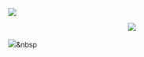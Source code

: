 <img src="https://capsule-render.vercel.app/api?type=Waving&color=auto&height=300&section=header&text=Hello%20World!🥳&fontSize=90" />
<p align="center"><img src="https://img.shields.io/badge/Python-3766AB?style=flat-square&logo=Python&logoColor=white"/></a>&nbsp </p>

<img src="https://img.shields.io/badge/React-#61DAFB?style=flat-square&logo=React&logoColor=white"/></a>&nbsp 

<!--
**jixianmin/jixianmin** is a ✨ _special_ ✨ repository because its `README.md` (this file) appears on your GitHub profile.

Here are some ideas to get you started:

- 🔭 I’m currently working on ...
- 🌱 I’m currently learning ...
- 👯 I’m looking to collaborate on ...
- 🤔 I’m looking for help with ...
- 💬 Ask me about ...
- 📫 How to reach me: ...
- 😄 Pronouns: ...
- ⚡ Fun fact: ...
-->
